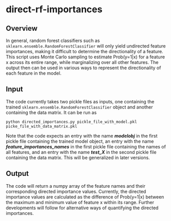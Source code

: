 # direct-rf-importances

## Overview
In general, random forest classifiers such as `sklearn.ensemble.RandomForestClassifier` will only yield undirected feature importances, making it difficult to determine the directionality of a feature. This script uses Monte Carlo sampling to estimate Prob(y=1|x) for a feature x across its entire range, while marginalizing over all other features. The output then can be used in various ways to represent the directionality of each feature in the model.

## Input
The code currently takes two pickle files as inputs, one containing the trained `sklearn.ensemble.RandomForestClassifier` object and another containing the data matrix. It can be run as 

`python directed_importances.py pickle_file_with_model.pkl picke_file_with_data_matrix.pkl`

Note that the code expects an entry with the name ***modelobj*** in the first pickle file containing the trained model object, an entry with the name ***feature_importances_names*** in the first pickle file containing the names of all features, and an entry with the name ***test_X*** in the second pickle file containing the data matrix. This will be generalized in later versions.

## Output
The code will return a numpy array of the feature names and their corresponding directed importance values. Currently, the directed importance values are calculated as the difference of Prob(y=1|x) between the maximum and minimum value of feature x within its range. Further developments will follow for alternative ways of quantifying the directed importances.